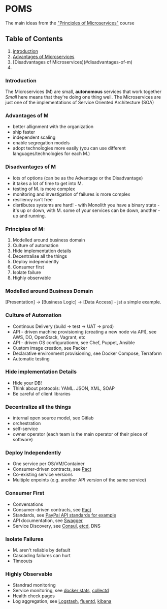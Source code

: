 # POMS
The main ideas from the ["Principles of Microservices"](http://shop.oreilly.com/product/0636920043935.do) course

## Table of Contents
1. [introduction](#introduction)  
2. [Advantages of Microservices](#advantages-of-m)
3. [Disadvantages of Microservices)(#disadvantages-of-m)
4. 


### Introduction
The Microservices (M) are small, **autonomous** services that work together
*Small* here means that they're doing one thing well. 
The Microservices are just one of the implementations of Service Oriented Architecture (SOA)

### Advantages of M
 - better allignment with the organization
 - ship faster
 - independent scaling
 - enable segregation models
 - adopt technologies more easily (you can use different languages/technologies for each M.)
 
### Disadvantages of M
  - lots of options (can be as the Advantage or the Disadvantage)
  - it takes a lot of time to get into M. 
  - testing of M. is more complex 
  - monitoring and investigation of failures is more complex
  - resiliency isn't free
  - disrtibutes systems are hard! - with Monolith you have a binary state - it's up or down, with M. some of your services can be down,
  another - up and running.
  
### Principles of M:
  1. Modelled around business domain
  2. Culture of automation
  3. Hide implementation details
  4. Decentralise all the things
  5. Deploy independently
  6. Consumer first
  7. Isolate failure
  8. Highly observable

### Modelled around Business Domain
[Presentation] -> [Business Logic] -> [Data Access] - jst a simple example.

### Culture of Automation
- Continous Delivery (build -> test -> UAT -> prod)
- API - driven machine provisioning (creating a new node via API), see AWS, DO, OpenStack, Vagrant, etc
- API - driven OS configurationm, see Chef, Puppet, Ansible 
- Custom image creation, see Packer
- Declarative environment provisioning, see Docker Compose, Terraform
- Automatic testing

### Hide implementation Details
- Hide your DB!
- Think about protocols: YAML. JSON, XML, SOAP
- Be careful of client libraries

### Decentralize all the things
- internal open source model, see Gitlab
- orchestration
- self-service
- owner operator (each team is the main operator of their piece of software)

### Deploy Independently
- One service per OS/VM/Container
- Consumer-driven contracts, see [Pact](https://docs.pact.io/)
- Co-existing service versions
- Multiple enpoints (e.g. another API version of the same service)

### Consumer First
- Conversations
- Consumer-driven contracts, see [Pact](https://docs.pact.io/)
- Standards, see [PayPal API standards for example](https://github.com/paypal/api-standards/blob/master/api-style-guide.md)
- API documentation, see [Swagger](http://swagger.io/)
- Service Discovery, see [Consul](https://www.consul.io/), [etcd](https://coreos.com/etcd/docs/latest/), DNS

### Isolate Failures
- M. aren't reliable by default
- Cascading failures can hurt
- Timeouts

### Highly Observable
- Standrad monitoring
- Service monitoring, see [docker stats](https://docs.docker.com/engine/reference/commandline/stats/), [collectd](https://collectd.org/)
- Health check pages
- Log aggregation, see [Logstash](https://www.elastic.co/products/logstash), [fluentd](http://www.fluentd.org/), [kibana](https://www.elastic.co/products/kibana) 




